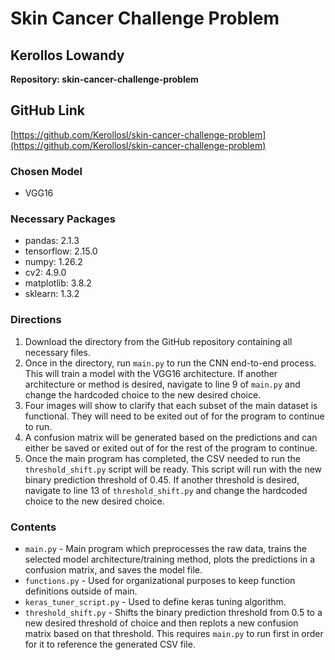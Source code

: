 # Skin Cancer Challenge Problem

## Kerollos Lowandy

**Repository: skin-cancer-challenge-problem**

## GitHub Link
[https://github.com/Kerollosl/skin-cancer-challenge-problem](https://github.com/Kerollosl/skin-cancer-challenge-problem)

### Chosen Model
- VGG16

### Necessary Packages
- pandas: 2.1.3
- tensorflow: 2.15.0
- numpy: 1.26.2
- cv2: 4.9.0
- matplotlib: 3.8.2
- sklearn: 1.3.2

### Directions

1. Download the directory from the GitHub repository containing all necessary files.
2. Once in the directory, run `main.py` to run the CNN end-to-end process. This will train a model with the VGG16 architecture. If another architecture or method is desired, navigate to line 9 of `main.py` and change the hardcoded choice to the new desired choice.
3. Four images will show to clarify that each subset of the main dataset is functional. They will need to be exited out of for the program to continue to run.
4. A confusion matrix will be generated based on the predictions and can either be saved or exited out of for the rest of the program to continue.
5. Once the main program has completed, the CSV needed to run the `threshold_shift.py` script will be ready. This script will run with the new binary prediction threshold of 0.45. If another threshold is desired, navigate to line 13 of `threshold_shift.py` and change the hardcoded choice to the new desired choice.

### Contents

- `main.py` - Main program which preprocesses the raw data, trains the selected model architecture/training method, plots the predictions in a confusion matrix, and saves the model file.
- `functions.py` - Used for organizational purposes to keep function definitions outside of main.
- `keras_tuner_script.py` - Used to define keras tuning algorithm.
- `threshold_shift.py` - Shifts the binary prediction threshold from 0.5 to a new desired threshold of choice and then replots a new confusion matrix based on that threshold. This requires `main.py` to run first in order for it to reference the generated CSV file.
